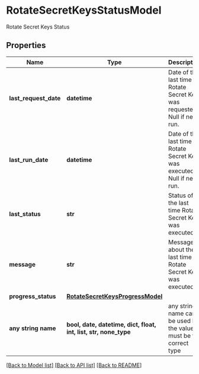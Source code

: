 # RotateSecretKeysStatusModel

Rotate Secret Keys Status

## Properties
Name | Type | Description | Notes
------------ | ------------- | ------------- | -------------
**last_request_date** | **datetime** | Date of the last time Rotate Secret Keys was requested. Null if never run. | [optional] 
**last_run_date** | **datetime** | Date of the last time Rotate Secret Keys was executed. Null if never run. | [optional] 
**last_status** | **str** | Status of the last time Rotate Secret Keys was executed. | [optional] 
**message** | **str** | Message about the last time Rotate Secret Keys was executed. | [optional] 
**progress_status** | [**RotateSecretKeysProgressModel**](RotateSecretKeysProgressModel.md) |  | [optional] 
**any string name** | **bool, date, datetime, dict, float, int, list, str, none_type** | any string name can be used but the value must be the correct type | [optional]

[[Back to Model list]](../README.md#documentation-for-models) [[Back to API list]](../README.md#documentation-for-api-endpoints) [[Back to README]](../README.md)


